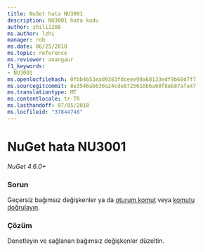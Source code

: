 ```yaml
---
title: NuGet hata NU3001
description: NU3001 hata kodu
author: zhili1208
ms.author: lzhi
manager: rob
ms.date: 06/25/2018
ms.topic: reference
ms.reviewer: anangaur
f1_keywords:
- NU3001
ms.openlocfilehash: 0fbb4653ead9383fdceee99a68133edf9b68d7f7
ms.sourcegitcommit: 8e3546ab630a24cde8725610b6a68f8eb87afa47
ms.translationtype: MT
ms.contentlocale: tr-TR
ms.lasthandoff: 07/05/2018
ms.locfileid: "37844748"
---
```

# <a name="nuget-error-nu3001"></a>NuGet hata NU3001

*NuGet 4.6.0+*

### <a name="issue"></a>Sorun
Geçersiz bağımsız değişkenler ya da [oturum komut](../../tools/cli-ref-sign.md) veya [komutu doğrulayın](../../tools/cli-ref-verify.md).

### <a name="solution"></a>Çözüm
Denetleyin ve sağlanan bağımsız değişkenler düzeltin.